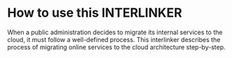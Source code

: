# How to use this INTERLINKER
When a public administration decides to migrate its internal services to the cloud, it must follow a well-defined process. This interlinker describes the process of migrating online services to the cloud architecture step-by-step.